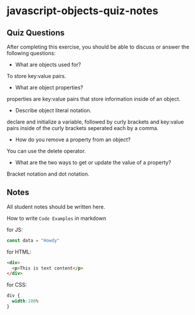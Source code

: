 # javascript-objects-quiz-notes

## Quiz Questions

After completing this exercise, you should be able to discuss or answer the following questions:

- What are objects used for?

To store key:value pairs.

- What are object properties?

properties are key:value pairs that store information inside of an object.

- Describe object literal notation.

declare and initialize a variable, followed by curly brackets and key:value pairs inside of the curly brackets seperated each by a comma. 

- How do you remove a property from an object?

You can use the delete operator.

- What are the two ways to get or update the value of a property?

Bracket notation and dot notation.

## Notes

All student notes should be written here.


How to write `Code Examples` in markdown

for JS:
```javascript
const data = "Howdy"
```

for HTML:
```html
<div>
  <p>This is text content</p>
</div>
```

for CSS:
```css
div {
  width:100%
}
```
